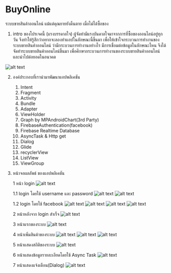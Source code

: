# BuyOnline
ระบบขายสินค้าออนไลน์ แม้แต่คุณยายยังดิ้นตาย เมื่อไม่ได้ซื้อของ


1. intro ของโปรเจคนี้ (แรงบรรดาลใจ)
   ผู้จัดทำมีแรงบันดาลใจมาจากการที่ซื้อของออนไลน์อยู่ทุกวัน จึงทำให้รู้สึกว่าอยากจะลองทำแอปในลักษณะนี้ขึ้นมา
เพื่อให้เข้าใจกระบวนการทำงานของระบบขายสินค้าออนไลน์ ว่ามีกระบวนการทำงานอย่างไร มีการเชื่อมต่อข้อมูลในลักษณะไหน
จึงได้จัดทำระบบขายสินค้าออนไลน์ขึ้นมา เพื่อศึกษากระบวนการทำงานของระบบขายสินค้าออนไลน์ และนำไปต่อยอดในอนาคต

![alt text](https://blog.sogoodweb.com/upload/510/36vmZtLAEC.png)

2. องค์ประกอบที่เรานำมาพัฒนาแอปพลิเคชัน
   1. Intent
   2. Fragment
   3. Activity
   4. Bundle
   5. Adapter
   6. ViewHolder
   7. Graph by MPAndroidChart(3rd Party)
   8. FirebaseAuthentication(facebook)
   9. Firebase Realtime Database
   10. AsyncTask & Http get
   11. Dialog
   12. Glide
   13. recyclerView
   14. ListView
   15. ViewGroup
   
3. หน้าจอผลลัพธ์ ของแอปพลิเคชัน

   1 หน้า login
   ![alt text](https://i.postimg.cc/zBszRqSP/5.png)
   
   1.1 login โดยใช้ username และ password
   ![alt text](https://i.postimg.cc/Z56vjDDQ/6.png)
   ![alt text](https://i.postimg.cc/7ZbwZCSn/7.png)
   
   1.2 login โดยใช้ facebook
   ![alt text](https://i.postimg.cc/13MBJtd2/8.png)
   ![alt text](https://i.postimg.cc/gcqZv7QB/9.png)
   ![alt text](https://i.postimg.cc/brKWYJP3/10.png)
   ![alt text](https://i.postimg.cc/TPztWsF3/11.png)
   
   2 หน้าหลังจาก login สำเร็จ
   ![alt text](https://i.postimg.cc/wTjnzCdC/13.png)
   
   3 หน้าแรกของระบบ
   ![alt text](https://i.postimg.cc/TwhtyDRf/14.png)
   
   4 หน้าเพิ่มสินค้าของระบบ
   ![alt text](https://i.postimg.cc/1Rv91xdF/15.png)
   ![alt text](https://i.postimg.cc/ZqYSMVLH/16.png)
   ![alt text](https://i.postimg.cc/SxFQD651/17.png)
   
   5 หน้าแสดงสถิติของระบบ
   ![alt text](https://i.postimg.cc/d0dJdL4P/18.png)
   
   6 หน้าแสดงข้อมูลรายละเอียดโดยใช้ Async Task 
   ![alt text](https://i.postimg.cc/SKbwBV73/19.png)
   
   7 หน้าแสดงแจ้งเตือน(Dialog)
   ![alt text](https://i.postimg.cc/6QzYMhHd/20.png)
   
